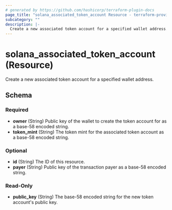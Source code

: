 ```yaml
---
# generated by https://github.com/hashicorp/terraform-plugin-docs
page_title: "solana_associated_token_account Resource - terraform-provider-solana"
subcategory: ""
description: |-
  Create a new associated token account for a specified wallet address.
---
```


# solana_associated_token_account (Resource)

Create a new associated token account for a specified wallet address.



<!-- schema generated by tfplugindocs -->
## Schema

### Required

- **owner** (String) Public key of the wallet to create the token account for as a base-58 encoded string.
- **token_mint** (String) The token mint for the associated token account as a base-58 encoded string.

### Optional

- **id** (String) The ID of this resource.
- **payer** (String) Public key of the transaction payer as a base-58 encoded string.

### Read-Only

- **public_key** (String) The base-58 encoded string for the new token account's public key.


